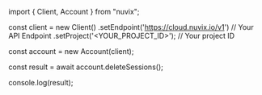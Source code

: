 import { Client, Account } from "nuvix";

const client = new Client()
.setEndpoint('https://cloud.nuvix.io/v1') // Your API Endpoint
.setProject('<YOUR_PROJECT_ID>'); // Your project ID

const account = new Account(client);

const result = await account.deleteSessions();

console.log(result);
